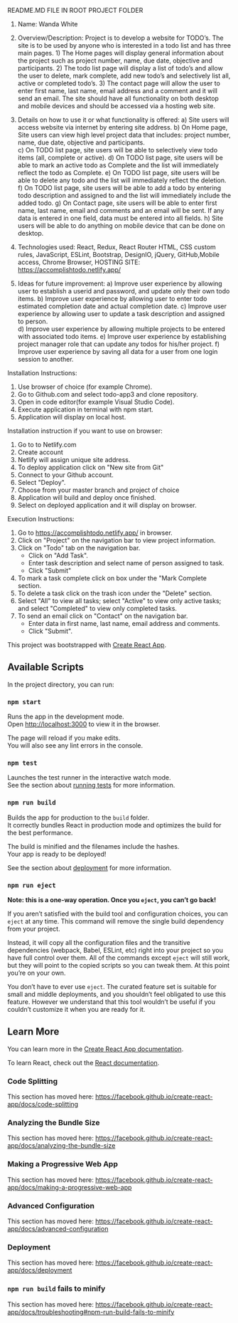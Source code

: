 README.MD FILE IN ROOT PROJECT FOLDER

1. Name:  Wanda White

2. Overview/Description:  Project is to develop a website for TODO’s.  The site is to be used by anyone who is interested in a todo list and has three main pages.  1) The Home pages will display general information about the project such as project number, name, due date, objective and participants.  2) The todo list page will display a list of todo’s and allow the user to delete, mark complete, add new todo’s and selectively list all, active or completed todo’s. 3) The contact page will allow the user to enter first name, last name, email address and a comment and it will send an email. The site should have all functionality on both desktop and mobile devices and should be accessed via a hosting web site.

3. Details on how to use it or what functionality is offered:
a) Site users will access website via internet by entering site address.
b) On Home page, Site users can view high level project data that includes: project number, name, due date, objective and participants.  
c) On TODO list page, site users will be able to selectively view todo items (all, complete or active).
d) On TODO list page, site users will be able to mark an active todo as Complete and the list will immediately reflect the todo as Complete.
e) On TODO list page, site users will be able to delete any todo and the list will immediately reflect the deletion.  
f) On TODO list page, site users will be able to add a todo by entering todo description and assigned to and the list will immediately include the added todo.
g) On Contact page, site users will be able to enter first name, last name, email and comments and an email will be sent.  If any data is entered in one field, data must be entered into all fields.
h)  Site users will be able to do anything on mobile device that can be done on desktop. 

4. Technologies used:  React, Redux, React Router HTML, CSS custom rules, JavaScript, ESLint, Bootstrap, DesignIO, jQuery, GitHub,Mobile access, Chrome Browser, HOSTING SITE: https://accomplishtodo.netlify.app/
     

5. Ideas for future improvement:
a) Improve user experience by allowing user to establish a userid and password, and update only their own todo items.
b)  Improve user experience by allowing user to enter todo estimated completion date and actual completion date.
c) Improve user experience by allowing user to update a task description and assigned to person.  
d) Improve user experience by allowing multiple projects to be entered with associated todo items.
e) Improve user experience by establishing project manager role that can update any todos for his/her project.
f) Improve user experience by saving all data for a user from one login session to another.

Installation Instructions:
1. Use browser of choice (for example Chrome).
2. Go to Github.com and select todo-app3 and clone repository. 
3. Open in code editor(for example Visual Studio Code).
4. Execute application in terminal with npm start.
5. Application will display on local host.

Installation instruction if you want to use on browser:
1. Go to to Netlify.com
2. Create account
3. Netlify will assign unique site address. 
4. To deploy application click on "New site from Git" 
5. Connect to your Github account. 
6. Select "Deploy". 
7. Choose from your master branch and project of choice
8. Application will build and deploy once finished. 
9. Select on deployed application and it will display on browser.



Execution Instructions:
1. Go to https://accomplishtodo.netlify.app/ 
in browser. 
2. Click on "Project" on the navigation bar to view project information.
3. Click on "Todo" tab on the navigation bar.
   -  Click on "Add Task". 
   -  Enter task description and select name of person assigned to task.
   - Click "Submit"
4. To mark a task complete click on box under the "Mark Complete section.
5. To delete a task click on the trash icon under the "Delete" section.
6. Select "All" to view all tasks; select "Active" to view only active tasks; and select "Completed" to view only completed tasks.  
7. To send an email click on "Contact" on the navigation bar.
     - Enter data in first name, last name, email address and comments.
     - Click "Submit".



This project was bootstrapped with [Create React App](https://github.com/facebook/create-react-app).

## Available Scripts

In the project directory, you can run:

### `npm start`

Runs the app in the development mode.<br />
Open [http://localhost:3000](http://localhost:3000) to view it in the browser.

The page will reload if you make edits.<br />
You will also see any lint errors in the console.

### `npm test`

Launches the test runner in the interactive watch mode.<br />
See the section about [running tests](https://facebook.github.io/create-react-app/docs/running-tests) for more information.

### `npm run build`

Builds the app for production to the `build` folder.<br />
It correctly bundles React in production mode and optimizes the build for the best performance.

The build is minified and the filenames include the hashes.<br />
Your app is ready to be deployed!

See the section about [deployment](https://facebook.github.io/create-react-app/docs/deployment) for more information.

### `npm run eject`

**Note: this is a one-way operation. Once you `eject`, you can’t go back!**

If you aren’t satisfied with the build tool and configuration choices, you can `eject` at any time. This command will remove the single build dependency from your project.

Instead, it will copy all the configuration files and the transitive dependencies (webpack, Babel, ESLint, etc) right into your project so you have full control over them. All of the commands except `eject` will still work, but they will point to the copied scripts so you can tweak them. At this point you’re on your own.

You don’t have to ever use `eject`. The curated feature set is suitable for small and middle deployments, and you shouldn’t feel obligated to use this feature. However we understand that this tool wouldn’t be useful if you couldn’t customize it when you are ready for it.

## Learn More

You can learn more in the [Create React App documentation](https://facebook.github.io/create-react-app/docs/getting-started).

To learn React, check out the [React documentation](https://reactjs.org/).

### Code Splitting

This section has moved here: https://facebook.github.io/create-react-app/docs/code-splitting

### Analyzing the Bundle Size

This section has moved here: https://facebook.github.io/create-react-app/docs/analyzing-the-bundle-size

### Making a Progressive Web App

This section has moved here: https://facebook.github.io/create-react-app/docs/making-a-progressive-web-app

### Advanced Configuration

This section has moved here: https://facebook.github.io/create-react-app/docs/advanced-configuration

### Deployment

This section has moved here: https://facebook.github.io/create-react-app/docs/deployment

### `npm run build` fails to minify

This section has moved here: https://facebook.github.io/create-react-app/docs/troubleshooting#npm-run-build-fails-to-minify
